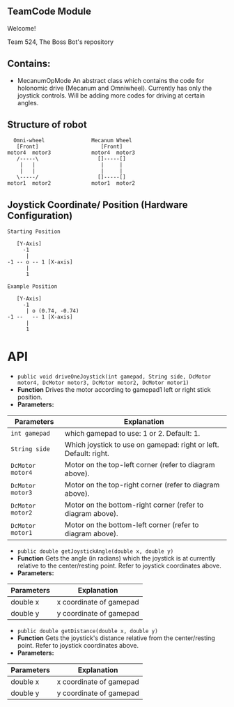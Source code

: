 ## TeamCode Module

Welcome!

Team 524, The Boss Bot's repository

## Contains:

* MecanumOpMode
An abstract class which contains the code for holonomic drive (Mecanum and Omniwheel). Currently
has only the joystick controls. Will be adding more codes for driving at certain angles.

## Structure of robot

```
  Omni-wheel               Mecanum Wheel
   [Front]                    [Front]
motor4  motor3             motor4  motor3
   /-----\                   []-----[]
    |   |                     |     |
    |   |                     |     |
   \-----/                   []-----[]
motor1  motor2             motor1  motor2
```

## Joystick Coordinate/ Position (Hardware Configuration)

```
Starting Position

   [Y-Axis]
     -1
      |
-1 -- o -- 1 [X-axis]
      |
      1

Example Position

   [Y-Axis]
     -1
      | o (0.74, -0.74)
-1 --   -- 1 [X-axis]
      |
      1
```

# API

* `public void driveOneJoystick(int gamepad, String side, DcMotor motor4, DcMotor motor3, DcMotor motor2, DcMotor motor1)`
 * **Function** Drives the motor according to gamepad1 left or right stick position.
 * **Parameters:**

 Parameters | Explanation
 --- | ---
 `int gamepad` | which gamepad to use: 1 or 2. Default: 1.
 `String side` | Which joystick to use on gamepad: right or left. Default: right.
 `DcMotor motor4` | Motor on the top-left corner (refer to diagram above).
 `DcMotor motor3` | Motor on the top-right corner (refer to diagram above).
 `DcMotor motor2` | Motor on the bottom-right corner (refer to diagram above).
 `DcMotor motor1` | Motor on the bottom-left corner (refer to diagram above).

* `public double getJoystickAngle(double x, double y)`
 * **Function** Gets the angle (in radians) which the joystick is at currently relative to the center/resting point. Refer to joystick coordinates above.
 * **Parameters:**

 Parameters | Explanation
  --- | ---
  double x | x coordinate of gamepad
  double y | y coordinate of gamepad

* `public double getDistance(double x, double y)`
 * **Function** Gets the joystick's distance relative from the center/resting point. Refer to joystick coordinates above.
 * **Parameters:**

 Parameters | Explanation
  --- | ---
  double x | x coordinate of gamepad
  double y | y coordinate of gamepad